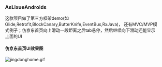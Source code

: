 ### AsLixueAndroids

这款项目做了第三方框架demo(如Glide,Retrofit,BlockCanary,ButterKnife,EventBus,RxJava)，
还有MVC/MVP模式例子；仿京东首页向上滑动一段距离之后tab悬停，然后继续向下滑动还能显示上面的UI

 
#### 仿京东首页UI效果图
![jingdonghome.gif](https://github.com/heavenxue/AsLixueAndroids/raw/master/gif/jingdongHome.gif)